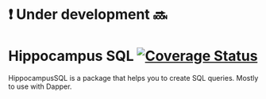 # :exclamation: Under development :soon:
# Hippocampus SQL [![Coverage Status](https://coveralls.io/repos/github/johnnyasantoss/hippocampus-sql/badge.svg?branch=master)](https://coveralls.io/github/johnnyasantoss/hippocampus-sql?branch=master)
HippocampusSQL is a package that helps you to create SQL queries. Mostly to use with Dapper.
